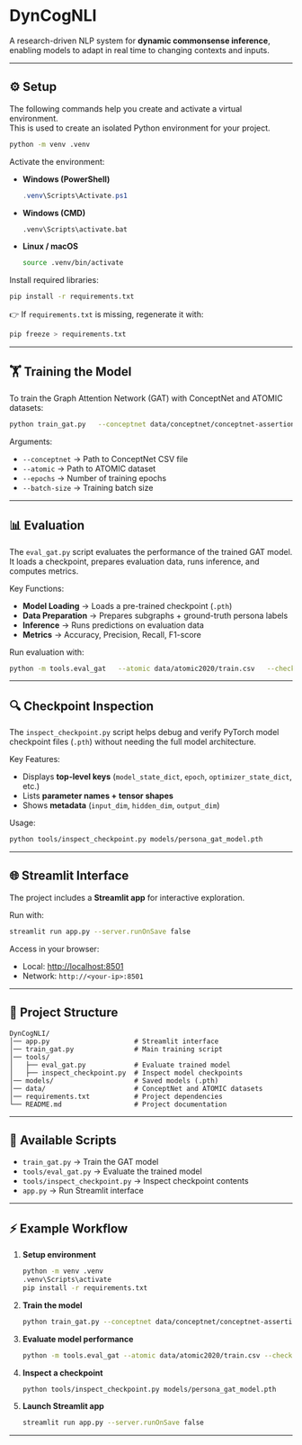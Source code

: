 # DynCogNLI

A research-driven NLP system for **dynamic commonsense inference**, enabling models to adapt in real time to changing contexts and inputs.

---

## ⚙️ Setup

The following commands help you create and activate a virtual environment.  
This is used to create an isolated Python environment for your project.

```bash
python -m venv .venv
```

Activate the environment:

- **Windows (PowerShell)**
  ```powershell
  .venv\Scripts\Activate.ps1
  ```
- **Windows (CMD)**
  ```cmd
  .venv\Scripts\activate.bat
  ```
- **Linux / macOS**
  ```bash
  source .venv/bin/activate
  ```

Install required libraries:

```bash
pip install -r requirements.txt
```

👉 If `requirements.txt` is missing, regenerate it with:

```bash
pip freeze > requirements.txt
```

---

## 🏋️ Training the Model

To train the Graph Attention Network (GAT) with ConceptNet and ATOMIC datasets:

```bash
python train_gat.py   --conceptnet data/conceptnet/conceptnet-assertions-5.6.0.csv   --atomic data/atomic2020/train.csv   --epochs 10   --batch-size 8
```

Arguments:
- `--conceptnet` → Path to ConceptNet CSV file  
- `--atomic` → Path to ATOMIC dataset  
- `--epochs` → Number of training epochs  
- `--batch-size` → Training batch size  

---

## 📊 Evaluation

The `eval_gat.py` script evaluates the performance of the trained GAT model. It loads a checkpoint, prepares evaluation data, runs inference, and computes metrics.

Key Functions:
- **Model Loading** → Loads a pre-trained checkpoint (`.pth`)  
- **Data Preparation** → Prepares subgraphs + ground-truth persona labels  
- **Inference** → Runs predictions on evaluation data  
- **Metrics** → Accuracy, Precision, Recall, F1-score  

Run evaluation with:

```bash
python -m tools.eval_gat   --atomic data/atomic2020/train.csv   --checkpoint models/persona_gat_model.pth   --device cpu   --terms laptop phone car "flight delay"
```

---

## 🔍 Checkpoint Inspection

The `inspect_checkpoint.py` script helps debug and verify PyTorch model checkpoint files (`.pth`) without needing the full model architecture.

Key Features:
- Displays **top-level keys** (`model_state_dict`, `epoch`, `optimizer_state_dict`, etc.)  
- Lists **parameter names + tensor shapes**  
- Shows **metadata** (`input_dim`, `hidden_dim`, `output_dim`)  

Usage:

```bash
python tools/inspect_checkpoint.py models/persona_gat_model.pth
```

---

## 🌐 Streamlit Interface

The project includes a **Streamlit app** for interactive exploration.

Run with:

```bash
streamlit run app.py --server.runOnSave false
```

Access in your browser:
- Local: [http://localhost:8501](http://localhost:8501)  
- Network: `http://<your-ip>:8501`  

---

## 📂 Project Structure

```
DynCogNLI/
│── app.py                     # Streamlit interface
│── train_gat.py               # Main training script
│── tools/
│   ├── eval_gat.py            # Evaluate trained model
│   ├── inspect_checkpoint.py  # Inspect model checkpoints
│── models/                    # Saved models (.pth)
│── data/                      # ConceptNet and ATOMIC datasets
│── requirements.txt           # Project dependencies
└── README.md                  # Project documentation
```

---

## 📜 Available Scripts

- `train_gat.py` → Train the GAT model  
- `tools/eval_gat.py` → Evaluate the trained model  
- `tools/inspect_checkpoint.py` → Inspect checkpoint contents  
- `app.py` → Run Streamlit interface  

---

## ⚡ Example Workflow

1. **Setup environment**
   ```bash
   python -m venv .venv
   .venv\Scripts\activate
   pip install -r requirements.txt
   ```

2. **Train the model**
   ```bash
   python train_gat.py --conceptnet data/conceptnet/conceptnet-assertions-5.6.0.csv --atomic data/atomic2020/train.csv --epochs 10 --batch-size 8
   ```

3. **Evaluate model performance**
   ```bash
   python -m tools.eval_gat --atomic data/atomic2020/train.csv --checkpoint models/persona_gat_model.pth --device cpu --terms laptop phone car "flight delay"
   ```

4. **Inspect a checkpoint**
   ```bash
   python tools/inspect_checkpoint.py models/persona_gat_model.pth
   ```

5. **Launch Streamlit app**
   ```bash
   streamlit run app.py --server.runOnSave false
   ```

---
